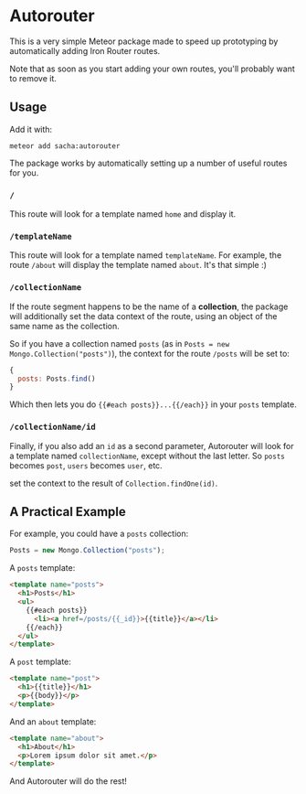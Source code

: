 # Autorouter

This is a very simple Meteor package made to speed up prototyping by automatically adding Iron Router routes. 

Note that as soon as you start adding your own routes, you'll probably want to remove it. 

## Usage

Add it with:

```
meteor add sacha:autorouter
```

The package works by automatically setting up a number of useful routes for you.

### `/`

This route will look for a template named `home` and display it.

### `/templateName`

This route will look for a template named `templateName`. For example, the route `/about` will display the template named `about`. It's that simple :)

### `/collectionName`

If the route segment happens to be the name of a **collection**, the package will additionally set the data context of the route, using an object of the same name as the collection.

So if you have a collection named `posts` (as in `Posts = new Mongo.Collection("posts")`), the context for the route `/posts` will be set to:

```js
{
  posts: Posts.find()
}
```

Which then lets you do `{{#each posts}}...{{/each}}` in your `posts` template.

### `/collectionName/id`

Finally, if you also add an `id` as a second parameter, Autorouter will look for a template named `collectionName`, except without the last letter. So `posts` becomes `post`, `users` becomes `user`, etc.

set the context to the result of `Collection.findOne(id)`.

## A Practical Example

For example, you could have a `posts` collection:

```js
Posts = new Mongo.Collection("posts");
```

A `posts` template:

```html
<template name="posts">
  <h1>Posts</h1>
  <ul>
    {{#each posts}}
      <li><a href=/posts/{{_id}}>{{title}}</a></li>
    {{/each}}
  </ul>
</template>
```

A `post` template:

```html
<template name="post">
  <h1>{{title}}</h1>
  <p>{{body}}</p>
</template>
```

And an `about` template:

```html
<template name="about">
  <h1>About</h1>
  <p>Lorem ipsum dolor sit amet.</p>
</template>
```

And Autorouter will do the rest!
